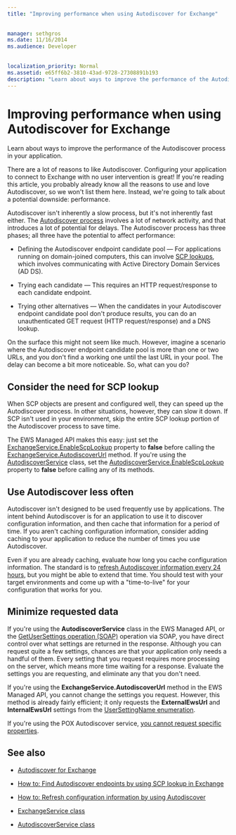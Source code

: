 ```yaml
---
title: "Improving performance when using Autodiscover for Exchange"
 
 
manager: sethgros
ms.date: 11/16/2014
ms.audience: Developer
 
 
localization_priority: Normal
ms.assetid: e65ff6b2-3810-43ad-9728-27308891b193
description: "Learn about ways to improve the performance of the Autodiscover process in your application."
---
```


# Improving performance when using Autodiscover for Exchange

Learn about ways to improve the performance of the Autodiscover process in your application.
  
There are a lot of reasons to like Autodiscover. Configuring your application to connect to Exchange with no user intervention is great! If you're reading this article, you probably already know all the reasons to use and love Autodiscover, so we won't list them here. Instead, we're going to talk about a potential downside: performance.
  
Autodiscover isn't inherently a slow process, but it's not inherently fast either. The [Autodiscover process](autodiscover-for-exchange.md) involves a lot of network activity, and that introduces a lot of potential for delays. The Autodiscover process has three phases; all three have the potential to affect performance: 
  
- Defining the Autodiscover endpoint candidate pool — For applications running on domain-joined computers, this can involve [SCP lookups](how-to-find-autodiscover-endpoints-by-using-scp-lookup-in-exchange.md), which involves communicating with Active Directory Domain Services (AD DS).
    
- Trying each candidate — This requires an HTTP request/response to each candidate endpoint.
    
- Trying other alternatives — When the candidates in your Autodiscover endpoint candidate pool don't produce results, you can do an unauthenticated GET request (HTTP request/response) and a DNS lookup.
    
On the surface this might not seem like much. However, imagine a scenario where the Autodiscover endpoint candidate pool is more than one or two URLs, and you don't find a working one until the last URL in your pool. The delay can become a bit more noticeable. So, what can you do?
  
## Consider the need for SCP lookup

When SCP objects are present and configured well, they can speed up the Autodiscover process. In other situations, however, they can slow it down. If SCP isn't used in your environment, skip the entire SCP lookup portion of the Autodiscover process to save time.
  
The EWS Managed API makes this easy: just set the [ExchangeService.EnableScpLookup](http://msdn.microsoft.com/en-us/library/microsoft.exchange.webservices.data.exchangeservice.enablescplookup%28v=exchg.80%29.aspx) property to **false** before calling the [ExchangeService.AutodiscoverUrl](http://msdn.microsoft.com/en-us/library/microsoft.exchange.webservices.data.exchangeservice.autodiscoverurl%28v=exchg.80%29.aspx) method. If you're using the [AutodiscoverService](http://msdn.microsoft.com/en-us/library/microsoft.exchange.webservices.autodiscover.autodiscoverservice%28v=exchg.80%29.aspx) class, set the [AutodiscoverService.EnableScpLookup](http://msdn.microsoft.com/en-us/library/microsoft.exchange.webservices.autodiscover.autodiscoverservice.enablescplookup%28v=exchg.80%29.aspx) property to **false** before calling any of its methods. 
  
## Use Autodiscover less often

Autodiscover isn't designed to be used frequently use by applications. The intent behind Autodiscover is for an application to use it to discover configuration information, and then cache that information for a period of time. If you aren't caching configuration information, consider adding caching to your application to reduce the number of times you use Autodiscover.
  
Even if you are already caching, evaluate how long you cache configuration information. The standard is to [refresh Autodiscover information every 24 hours](how-to-refresh-configuration-information-by-using-autodiscover.md), but you might be able to extend that time. You should test with your target environments and come up with a "time-to-live" for your configuration that works for you.
  
## Minimize requested data

If you're using the **AutodiscoverService** class in the EWS Managed API, or the [GetUserSettings operation (SOAP)](http://msdn.microsoft.com/library/758d965c-ef63-4de4-9120-e293abf14ff8%28Office.15%29.aspx) operation via SOAP, you have direct control over what settings are returned in the response. Although you can request quite a few settings, chances are that your application only needs a handful of them. Every setting that you request requires more processing on the server, which means more time waiting for a response. Evaluate the settings you are requesting, and eliminate any that you don't need. 
  
If you're using the **ExchangeService.AutodiscoverUrl** method in the EWS Managed API, you cannot change the settings you request. However, this method is already fairly efficient; it only requests the **ExternalEwsUrl** and **InternalEwsUrl** settings from the [UserSettingName enumeration](http://msdn.microsoft.com/en-us/library/microsoft.exchange.webservices.autodiscover.usersettingname%28v=exchg.80%29.aspx).
  
If you're using the POX Autodiscover service, [you cannot request specific properties](autodiscover-for-exchange.md#bk_Options).
  
## See also
<a name="bk_addresources"> </a>

- [Autodiscover for Exchange](autodiscover-for-exchange.md)
    
- [How to: Find Autodiscover endpoints by using SCP lookup in Exchange](how-to-find-autodiscover-endpoints-by-using-scp-lookup-in-exchange.md)
    
- [How to: Refresh configuration information by using Autodiscover](how-to-refresh-configuration-information-by-using-autodiscover.md)
    
- [ExchangeService class](http://msdn.microsoft.com/en-us/library/microsoft.exchange.webservices.data.exchangeservice%28v=exchg.80%29.aspx)
    
- [AutodiscoverService class](http://msdn.microsoft.com/en-us/library/microsoft.exchange.webservices.autodiscover.autodiscoverservice%28v=exchg.80%29.aspx)
    

